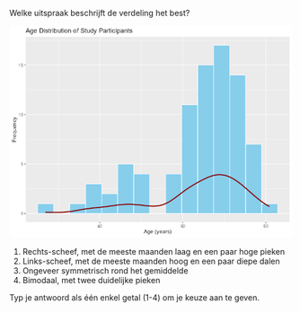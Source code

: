Welke uitspraak beschrijft de verdeling het best?

![Leeftijdsverdeling](media/age_distribution.png)

1.	Rechts-scheef, met de meeste maanden laag en een paar hoge pieken
2.	Links-scheef, met de meeste maanden hoog en een paar diepe dalen
3.	Ongeveer symmetrisch rond het gemiddelde
4.	Bimodaal, met twee duidelijke pieken

Typ je antwoord als één enkel getal (1-4) om je keuze aan te geven.